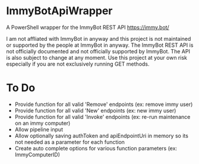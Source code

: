 # ImmyBotApiWrapper
A PowerShell wrapper for the ImmyBot REST API https://immy.bot/

I am not affliated with ImmyBot in anyway and this project is not maintained or supported by the people at ImmyBot in anyway. 
The ImmyBot REST API is not officially documented and not officially supported by ImmyBot. The API is also subject to change at any moment.
Use this project at your own risk especially if you are not exclusively running GET methods.

# To Do
- Provide function for all valid 'Remove' endpoints (ex: remove immy user)
- Provide function for all valid 'New' endpoints (ex: new immy user)
- Provide function for all valid 'Invoke' endpoints (ex: re-run maintenance on an immy computer)
- Allow pipeline input
- Allow optionally saving authToken and apiEndpointUri in memory so its not needed as a parameter for each function
- Create auto complete options for various function parameters (ex: ImmyComputerID)

